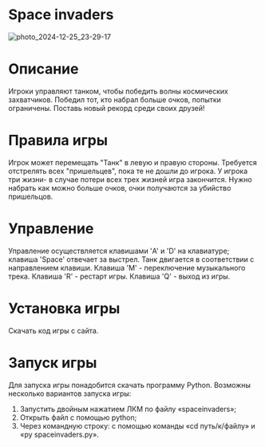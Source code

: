 # Space invaders
![photo_2024-12-25_23-29-17](https://github.com/user-attachments/assets/4daa6122-f65b-4b6d-835c-a763209006a9)
# Описание
Игроки управляют танком, чтобы победить волны космических захватчиков. Победил тот, кто набрал больше очков, попытки ограничены. Поставь новый рекорд среди своих друзей!
# Правила игры
Игрок может перемещать "Танк" в левую и правую стороны. Требуется отстрелять всех "пришельцев", пока те не дошли до игрока. У игрока три жизни- в случае потери всех трех жизней игра закончится. Нужно набрать как можно больше очков, очки получаются за убийство пришельцов.
# Управление
Управление осуществляется клавишами  'A' и 'D' на клавиатуре; клавиша 'Space' отвечает за выстрел. Танк двигается в соответствии с направлением клавиши.  Клавиша 'M' - переключение музыкального трека. Клавиша 'R' - рестарт игры. Клавиша 'Q' - выход из игры.
 # Установка игры 
Скачать код игры с сайта.
# Запуск игры
Для запуска игры понадобится скачать программу Python.
  Возможны несколько вариантов запуска игры:
  1. Запустить двойным нажатием ЛКМ по файлу «spaceinvaders»;
  2. Открыть файл с помощью python;
  3. Через командную строку: с помощью команды «cd путь/к/файлу» и «py spaceinvaders.py».

